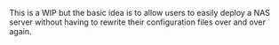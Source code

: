 This is a WIP but the basic idea is to allow users to easily deploy a NAS server without having to rewrite their configuration files over and over again.


